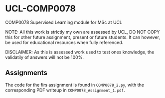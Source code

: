 # UCL-COMP0078
COMP0078 Supervised Learning module for MSc at UCL

NOTE: All this work is strictly my own are assessed by UCL, DO NOT COPY this for other future assignment, present or future students. It can however, be used for educational resources when fully referenced.

DISCLAIMER: As this is assessed work used to test ones knowledge, the validatily of answers will not be 100%.

## Assignments

The code for the firs assignment is found in `COMP0078_2.py`, with the corresponding PDF writeup in `COMP0078_Assignment_1.pdf`.
